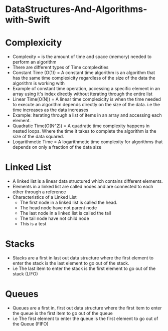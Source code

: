 # DataStructures-And-Algorithms-with-Swift

# Complexicity 
- Complexity = is the amount of time and space (memory) needed to perform an algorithm 
- There are different types of Time complexities 
- Constant Time (O(1)) = A constant time algorithm is an algorithm that has the same time complexicity regardless of the size of the data the algorithm is working with 
- Example of constant time operation, accessing a specific element in an array using it's index directly without iterating through the entire list 
- Linear Time(O(N)) = A linear time complexicity is when the time needed to execute an algorithm depends directly on the size of the data. i.e the time increases as the data increases 
- Example: Iterating through a list of items in an array and accessing each element. 
- Quadratic Time(O(N^2)) = A quadratic time complexity happens in nested loops. Where the time it takes to complete the algorithm is the size of the data squared. 
- Logarithmetic Time = A logarithmetic time complexity for algorithms that depends on only a fraction of the data size 

# Linked List 
- A linked list is a linear data structured which contains different elements.
- Elements in a linked list are called nodes and are connected to each other through a reference 
- Characteristics of a Linked List 
    - The first node in a linked list is called the head. 
    - The head node have not parent node
    - The last node in a linked list is called the tail 
    - The tail node have not child node 
    - This is a test

# Stacks 
- Stacks are a first in last out data structure where the first element to enter the stack is the last element to go out of the stack. 
- i.e The last item to enter the stack is the first element to go out of the stack (LIFO)

# Queues 
- Queues are a first in, first out data structure where the first item to enter the queue is the first item to go out of the queue 
- i.e The first element to enter the queue is the first element to go out of the Queue (FIFO)

